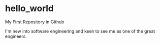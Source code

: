 hello_world
===========

My First Repository in Github

I'm new into software engineering and keen to see me as one of the great engineers.
